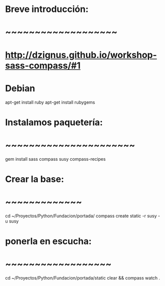 # Breve introducción:
# ~~~~~~~~~~~~~~~~~~~
# http://dzignus.github.io/workshop-sass-compass/#1

# Debian
apt-get install ruby
apt-get install rubygems

# Instalamos paquetería:
# ~~~~~~~~~~~~~~~~~~~~~~
gem install sass compass susy compass-recipes

# Crear la base:
# ~~~~~~~~~~~~~
cd ~/Proyectos/Python/Fundacion/portada/
compass create static -r susy -u susy

# ponerla en escucha:
# ~~~~~~~~~~~~~~~~~~
cd ~/Proyectos/Python/Fundacion/portada/static
clear && compass watch .
